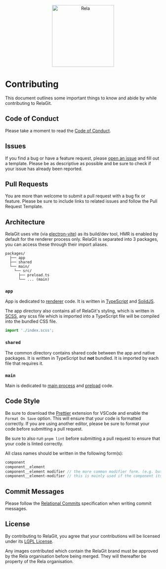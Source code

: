 <div align="center">
	<picture>
	  <source media="(prefers-color-scheme: dark)" width="200px" srcset="https://rela.dev/_assets/logo/rela-dark.png">
	  <source media="(prefers-color-scheme: light)" width="200px" srcset="https://rela.dev/_assets/logo/rela-light.png">
	  <img alt="Rela" width="200px" src="https://rela.dev/_assets/logo/rela-light.png">
	</picture>
</div>

# Contributing

This document outlines some important things to know and abide by while contributing to RelaGit.

## Code of Conduct

Please take a moment to read the [Code of Conduct](https://github.com/relagit/relagit/blob/main/CODE_OF_CONDUCT.md).

## Issues

If you find a bug or have a feature request, please [open an issue](https://github.com/relagit/relagit/issues/choose) and fill out a template. Please be as descriptive as possible and be sure to check if your issue has already been reported.

## Pull Requests

You are more than welcome to submit a pull request with a bug fix or feature. Please be sure to include links to related issues and follow the Pull Request Template.

## Architecture

RelaGit uses vite (via [electron-vite](https://electron-vite.org/)) as its build/dev tool, HMR is enabled by default for the renderer process only.
RelaGit is separated into 3 packages, you can access these through their import aliases.

```
packages/
  ├── app
  ├── shared
  └── main/
    └── src/
      ├── preload.ts
      └── ... (main)
```

### `app`

App is dedicated to [renderer](https://www.electronjs.org/docs/latest/tutorial/process-model#the-renderer-process) code. It is written in [TypeScript](https://www.typescriptlang.org/) and [SolidJS](https://www.solidjs.com/).

The app directory also contains all of RelaGit's styling, which is written in [SCSS](https://sass-lang.com/), any scss file which is imported into a TypeScript file will be compiled into the bundled CSS file.

```ts
import './index.scss';
```

### `shared`

The common directory contains shared code between the app and native packages. It is written in TypeScript but **not** bundled. It is imported by each file that requires it.

### `main`

Main is dedicated to [main process](https://www.electronjs.org/docs/latest/tutorial/process-model#the-main-process) and [preload](https://www.electronjs.org/docs/latest/tutorial/process-model#preload-scripts) code.

## Code Style

Be sure to download the [Prettier](https://marketplace.visualstudio.com/items?itemName=esbenp.prettier-vscode) extension for VSCode and enable the `Format On Save` option. This will ensure that your code is formatted correctly. If you are using another editor, please be sure to format your code before submitting a pull request.

Be sure to also run `pnpm lint` before submitting a pull request to ensure that your code is linted correctly.

All class names should be written in the following form(s):

```scss
component
component__element
component__element modifier // the more common modifier form. (e.g. button primary)
component__element-modifier // this is mainly used if the component itself has a modifier. (e.g. layer-bare)
```

## Commit Messages

Please follow the [Relational Commits](https://github.com/relagit/commits/blob/master/spec/index.md) specification when writing commit messages.

## License

By contributing to RelaGit, you agree that your contributions will be licensed under its [LGPL License](https://github.com/relagit/relagit/blob/main/LICENSE).

Any images contributed which contain the RelaGit brand must be approved by the Rela organisation before being merged. They will thereafter be property of the Rela organisation.
